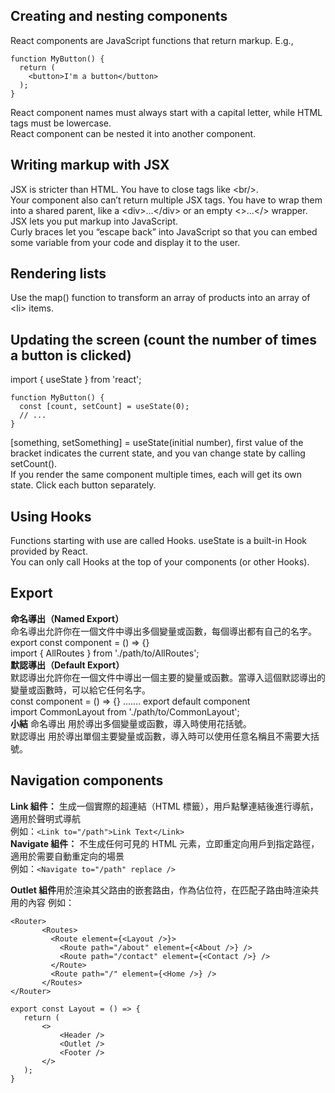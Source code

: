 ## Creating and nesting components
React components are JavaScript functions that return markup.   E.g., 
```
function MyButton() {
  return (
    <button>I'm a button</button>
  );
} 
```
React component names must always start with a capital letter, while HTML tags must be lowercase.  
React component can be nested it into another component.  


## Writing markup with JSX
JSX is stricter than HTML. You have to close tags like \<br/>.   
Your component also can’t return multiple JSX tags. You have to wrap them into a shared parent, like a \<div>...\</div> or an empty \<>...\</> wrapper.    
JSX lets you put markup into JavaScript.  
Curly braces let you “escape back” into JavaScript so that you can embed some variable from your code and display it to the user.  


## Rendering lists
Use the map() function to transform an array of products into an array of \<li> items.  

## Updating the screen (count the number of times a button is clicked)
import { useState } from 'react';
```
function MyButton() {
  const [count, setCount] = useState(0);
  // ...
}
```
[something, setSomething] = useState(initial number), first value of the bracket indicates the current state, and you van change state by calling setCount().  
If you render the same component multiple times, each will get its own state. Click each button separately.  

## Using Hooks
Functions starting with use are called Hooks. useState is a built-in Hook provided by React.  
You can only call Hooks at the top of your components (or other Hooks).  

## Export
**命名導出（Named Export）**  
命名導出允許你在一個文件中導出多個變量或函數，每個導出都有自己的名字。  
export const component = () => {}  
import { AllRoutes } from './path/to/AllRoutes';  
**默認導出（Default Export）**  
默認導出允許你在一個文件中導出一個主要的變量或函數。當導入這個默認導出的變量或函數時，可以給它任何名字。  
const component = () => {} ....... export default component  
import CommonLayout from './path/to/CommonLayout';  
**小結**
命名導出 用於導出多個變量或函數，導入時使用花括號。  
默認導出 用於導出單個主要變量或函數，導入時可以使用任意名稱且不需要大括號。  

## Navigation components
**Link 組件：** 生成一個實際的超連結（HTML <a> 標籤），用戶點擊連結後進行導航，適用於聲明式導航  
例如：`<Link to="/path">Link Text</Link>`  
**Navigate 組件：** 不生成任何可見的 HTML 元素，立即重定向用戶到指定路徑，適用於需要自動重定向的場景  
例如：`<Navigate to="/path" replace />`   

**Outlet 組件**用於渲染其父路由的嵌套路由，作為佔位符，在匹配子路由時渲染共用的內容
例如：  
 ```
<Router>
        <Routes>
          <Route element={<Layout />}>
            <Route path="/about" element={<About />} />
            <Route path="/contact" element={<Contact />} />
          </Route>
          <Route path="/" element={<Home />} />
        </Routes>
</Router>

export const Layout = () => {
    return (
        <>
            <Header />
            <Outlet />
            <Footer />
        </>
    );
}
```
